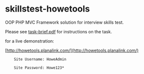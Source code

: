 # skillstest-howetools
OOP PHP MVC Framework solution for interview skills test.

Please see [task-brief.pdf](../Task-Brief.pdf) for instructions on the task.

for a live demonstration:

[http://howetools.planalink.com/](http://howetools.planalink.com/)

		Site Username: HoweAdmin

		Site Password: Howe123*
